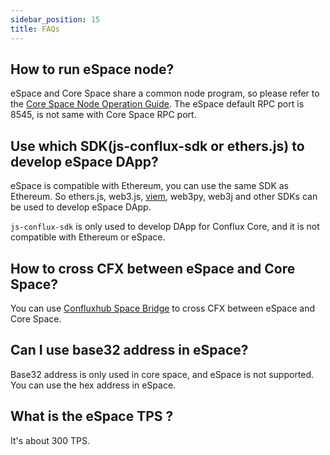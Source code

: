 ```yaml
---
sidebar_position: 15
title: FAQs
---
```


## How to run eSpace node?

eSpace and Core Space share a common node program, so please refer to the [Core Space Node Operation Guide](/docs/category/run-a-node). The eSpace default RPC port is 8545, is not same with Core Space RPC port.

## Use which SDK(js-conflux-sdk or ethers.js) to develop eSpace DApp?

eSpace is compatible with Ethereum, you can use the same SDK as Ethereum. So ethers.js, web3.js, [viem](https://viem.sh/), web3py, web3j and other SDKs can be used to develop eSpace DApp.

`js-conflux-sdk` is only used to develop DApp for Conflux Core, and it is not compatible with Ethereum or eSpace.

## How to cross CFX between eSpace and Core Space?

You can use [Confluxhub Space Bridge](https://confluxhub.io/espace-bridge/cross-space) to cross CFX between eSpace and Core Space.

## Can I use base32 address in eSpace?

Base32 address is only used in core space, and eSpace is not supported. You can use the hex address in eSpace.

## What is the eSpace TPS ?

It's about 300 TPS.